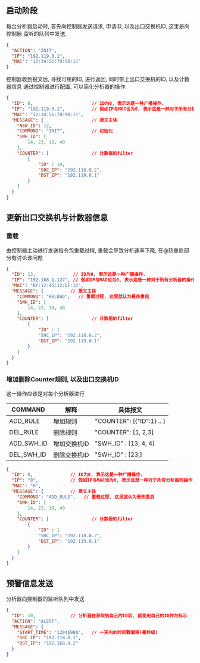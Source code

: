 

## 启动阶段

每台分析器启动时, 首先向控制器发送请求, 申请ID, 以及出口交换机ID, 这里是向控制器
监听的队列中发送.

```json
{
  "ACTION": "INIT",
  "IP": "192.119.0.1",
  "MAC": "12:34:56:78:90:11"
}
```

控制器收到报文后, 寻找可用的ID, 进行返回, 同时带上出口交换机的ID, 以及计数器信息
通过控制器进行配置, 可以简化分析器的操作.

```json
{
  "ID": 0,                      // ID为0, 表示这是一种广播操作.
  "IP": "192.119.0.1",          // 假如IP与MAC也为0, 表示这是一种对于所有分析器的操作
  "MAC": "12:34:56:78:90:11",
  "MESSAGE": {                  // 报文主体
    "NEW_ID": 12,
    "COMMOND": "INIT",          // 初始化
    "SWH_ID": [
        14, 23, 19, 40
    ],
    "COUNTER": [                // 计数器的filter
        {
            "ID" : 10,
            "SRC_IP": "192.118.0.2",
            "DST_IP": "192.119.0.1"
        }
    ]
  }
}
```

## 更新出口交换机与计数器信息


### 重载

由控制器主动进行发送指令包重载过程, 重载会导致分析速率下降,
在@热重启部分有讨论该问题

```json
{
  "ID": 13,              // ID为0, 表示这是一种广播操作.
  "IP": "192.168.1.127", // 假如IP与MAC也为0, 表示这是一种对于所有分析器的操作
  "MAC": "BF:12:45:12:DF:32",
  "MESSAGE": {          // 报文主体
    "COMMOND": "RELOAD",   // 重载过程, 这里就认为是热重启
    "SWH_ID": [
        14, 23, 19, 40
    ],
    "COUNTER": [                // 计数器的filter
        {
            "ID" : 1
            "SRC_IP": "192.118.0.2",
            "DST_IP": "192.119.0.1"
        }
    ]
  }
}
```


### 增加删除Counter规则, 以及出口交换机ID

这一操作应该是对每个分析器进行

| COMMAND    | 解释         | 具体报文                  |
| -----      | -----        | ---                       |
| ADD_RULE   | 增加规则     | "COUNTER": [{"ID":1} .. ] |
| DEL_RULE   | 删除规则     | "COUNTER": [1, 2,3]       |
| ADD_SWH_ID | 增加交换机ID | "SWH_ID" : [13, 4, 4]     |
| DEL_SWH_ID | 删除交换机ID | "SWH_ID" : [23,]          |

```json
{
  "ID": 0,              // ID为0, 表示这是一种广播操作.
  "IP": "0",            // 假如IP与MAC也为0, 表示这是一种对于所有分析器的操作
  "MAC": "0",
  "MESSAGE": {          // 报文主体
    "COMMOND": "ADD_RULE",   // 重载过程, 这里就认为是热重启
    "SWH_ID": [
        14, 23, 19, 40
    ],
    "COUNTER": [                // 计数器的filter
        {
            "ID" : 1
            "SRC_IP": "192.118.0.2",
            "DST_IP": "192.119.0.1"
        }
    ]
  }
}
```





## 预警信息发送

分析器向控制器的监听队列中发送


```json
{
  "ID": 10,             // 分析器在获取到自己的ID后, 就使用自己的ID作为标示
  "ACTION": "ALERT",
  "MESSAGE": {
    "START_TIME": "12046980",   // 一天内的时间戳偏移(毫秒级)
    "SRC_IP": "192.118.0.1",
    "DST_IP": "192.168.9.2"
  }
}
```






